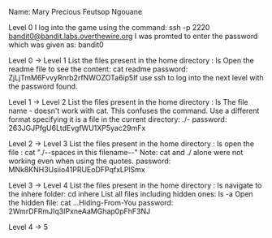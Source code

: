 Name: Mary Precious Feutsop Ngouane

Level 0
I log into the game using the command:
ssh -p 2220 bandit0@bandit.labs.overthewire.org
I was promted to enter the password which was given as:  bandit0

Level 0 -> Level 1
List the files present in the home directory : ls
Open the readme file to see the content: cat readme
password:  ZjLjTmM6FvvyRnrb2rfNWOZOTa6ip5If
use ssh to log into the next level with the password found.

Level 1 -> Level 2
List the files present in the home directory : ls
The file name - doesn't work with cat. This confuses the command.
Use a different format specifying it is a file in the current directory: ./- 
password: 263JGJPfgU6LtdEvgfWU1XP5yac29mFx

Level 2 -> Level 3
List the files present in the home directory : ls
open the file : cat "./--spaces in this filename--"
Note: cat and ./ alone were not working even when using the quotes. 
password: MNk8KNH3Usiio41PRUEoDFPqfxLPlSmx

Level 3 -> Level 4
List the files present in the home directory : ls
navigate to the inhere folder: cd inhere
List all files including hidden ones: ls -a
Open the hidden file: cat ...Hiding-From-You
password: 2WmrDFRmJIq3IPxneAaMGhap0pFhF3NJ

Level 4 -> 5
